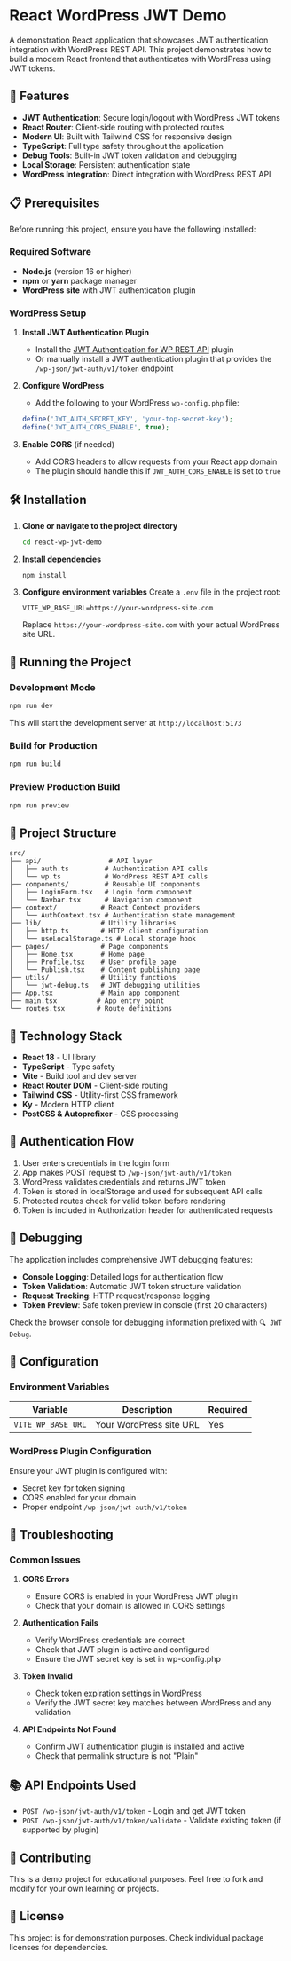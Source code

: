 # React WordPress JWT Demo

A demonstration React application that showcases JWT authentication integration with WordPress REST API. This project demonstrates how to build a modern React frontend that authenticates with WordPress using JWT tokens.

## 🚀 Features

- **JWT Authentication**: Secure login/logout with WordPress JWT tokens
- **React Router**: Client-side routing with protected routes
- **Modern UI**: Built with Tailwind CSS for responsive design
- **TypeScript**: Full type safety throughout the application
- **Debug Tools**: Built-in JWT token validation and debugging
- **Local Storage**: Persistent authentication state
- **WordPress Integration**: Direct integration with WordPress REST API

## 📋 Prerequisites

Before running this project, ensure you have the following installed:

### Required Software
- **Node.js** (version 16 or higher)
- **npm** or **yarn** package manager
- **WordPress site** with JWT authentication plugin

### WordPress Setup

1. **Install JWT Authentication Plugin**
   - Install the [JWT Authentication for WP REST API](https://wordpress.org/plugins/jwt-authentication-for-wp-rest-api/) plugin
   - Or manually install a JWT authentication plugin that provides the `/wp-json/jwt-auth/v1/token` endpoint

2. **Configure WordPress**
   - Add the following to your WordPress `wp-config.php` file:
   ```php
   define('JWT_AUTH_SECRET_KEY', 'your-top-secret-key');
   define('JWT_AUTH_CORS_ENABLE', true);
   ```

3. **Enable CORS** (if needed)
   - Add CORS headers to allow requests from your React app domain
   - The plugin should handle this if `JWT_AUTH_CORS_ENABLE` is set to `true`

## 🛠️ Installation

1. **Clone or navigate to the project directory**
   ```bash
   cd react-wp-jwt-demo
   ```

2. **Install dependencies**
   ```bash
   npm install
   ```

3. **Configure environment variables**
   Create a `.env` file in the project root:
   ```env
   VITE_WP_BASE_URL=https://your-wordpress-site.com
   ```
   Replace `https://your-wordpress-site.com` with your actual WordPress site URL.

## 🚀 Running the Project

### Development Mode
```bash
npm run dev
```
This will start the development server at `http://localhost:5173`

### Build for Production
```bash
npm run build
```

### Preview Production Build
```bash
npm run preview
```

## 📁 Project Structure

```
src/
├── api/                 # API layer
│   ├── auth.ts         # Authentication API calls
│   └── wp.ts           # WordPress REST API calls
├── components/         # Reusable UI components
│   ├── LoginForm.tsx   # Login form component
│   └── Navbar.tsx      # Navigation component
├── context/           # React Context providers
│   └── AuthContext.tsx # Authentication state management
├── lib/               # Utility libraries
│   ├── http.ts        # HTTP client configuration
│   └── useLocalStorage.ts # Local storage hook
├── pages/             # Page components
│   ├── Home.tsx       # Home page
│   ├── Profile.tsx    # User profile page
│   └── Publish.tsx    # Content publishing page
├── utils/             # Utility functions
│   └── jwt-debug.ts   # JWT debugging utilities
├── App.tsx            # Main app component
├── main.tsx          # App entry point
└── routes.tsx        # Route definitions
```

## 🔧 Technology Stack

- **React 18** - UI library
- **TypeScript** - Type safety
- **Vite** - Build tool and dev server
- **React Router DOM** - Client-side routing
- **Tailwind CSS** - Utility-first CSS framework
- **Ky** - Modern HTTP client
- **PostCSS & Autoprefixer** - CSS processing

## 🔐 Authentication Flow

1. User enters credentials in the login form
2. App makes POST request to `/wp-json/jwt-auth/v1/token`
3. WordPress validates credentials and returns JWT token
4. Token is stored in localStorage and used for subsequent API calls
5. Protected routes check for valid token before rendering
6. Token is included in Authorization header for authenticated requests

## 🐛 Debugging

The application includes comprehensive JWT debugging features:

- **Console Logging**: Detailed logs for authentication flow
- **Token Validation**: Automatic JWT token structure validation
- **Request Tracking**: HTTP request/response logging
- **Token Preview**: Safe token preview in console (first 20 characters)

Check the browser console for debugging information prefixed with `🔍 JWT Debug`.

## 🔧 Configuration

### Environment Variables

| Variable | Description | Required |
|----------|-------------|----------|
| `VITE_WP_BASE_URL` | Your WordPress site URL | Yes |

### WordPress Plugin Configuration

Ensure your JWT plugin is configured with:
- Secret key for token signing
- CORS enabled for your domain
- Proper endpoint `/wp-json/jwt-auth/v1/token`

## 🚨 Troubleshooting

### Common Issues

1. **CORS Errors**
   - Ensure CORS is enabled in your WordPress JWT plugin
   - Check that your domain is allowed in CORS settings

2. **Authentication Fails**
   - Verify WordPress credentials are correct
   - Check that JWT plugin is active and configured
   - Ensure the JWT secret key is set in wp-config.php

3. **Token Invalid**
   - Check token expiration settings in WordPress
   - Verify the JWT secret key matches between WordPress and any validation

4. **API Endpoints Not Found**
   - Confirm JWT authentication plugin is installed and active
   - Check that permalink structure is not "Plain"

## 📚 API Endpoints Used

- `POST /wp-json/jwt-auth/v1/token` - Login and get JWT token
- `POST /wp-json/jwt-auth/v1/token/validate` - Validate existing token (if supported by plugin)

## 🤝 Contributing

This is a demo project for educational purposes. Feel free to fork and modify for your own learning or projects.

## 📄 License

This project is for demonstration purposes. Check individual package licenses for dependencies.
